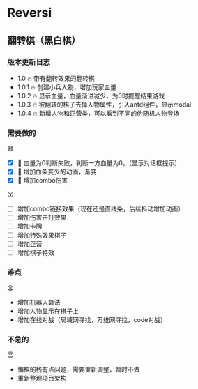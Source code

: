 # Reversi

## 翻转棋（黑白棋）

### 版本更新日志

- 1.0 :fire: 带有翻转效果的翻转棋
- 1.0.1 :fire: 创建小兵人物，增加玩家血量
- 1.0.2 :fire: 显示血量，血量渐进减少，为0时提醒结束游戏
- 1.0.3 :fire: 被翻转的棋子去掉人物属性，引入antd组件，显示modal
- 1.0.4 :fire: 新增人物和正营类，可以看到不同的伪随机人物登场

### 需要做的

:smile:

- [x] :rocket: 血量为0判断失败，判断一方血量为0。（显示对话框提示）
- [x] :rocket: 增加血条变少的动画，渐变
- [x] :rocket: 增加combo伤害

:open_mouth:

- [ ] 增加combo链接效果（现在还是直线条，后续抖动增加动画）
- [ ] 增加伤害击打效果
- [ ] 增加卡牌
- [ ] 增加特殊效果棋子
- [ ] 增加正营
- [ ] 增加棋子特效

### 难点

:tired_face:

- 增加机器人算法
- 增加人物显示在棋子上
- 增加在线对战（局域网寻找，万维网寻找，code对战）

### 不急的

:innocent:

- 悔棋的栈有点问题，需要重新调整，暂时不做
- 重新整理项目架构
